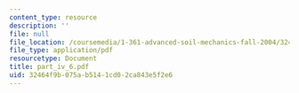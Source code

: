 ```yaml
---
content_type: resource
description: ''
file: null
file_location: /coursemedia/1-361-advanced-soil-mechanics-fall-2004/32464f9b075ab5141cd02ca843e5f2e6_part_iv_6.pdf
file_type: application/pdf
resourcetype: Document
title: part_iv_6.pdf
uid: 32464f9b-075a-b514-1cd0-2ca843e5f2e6
---
```

